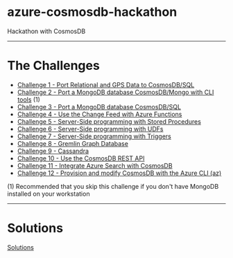 # azure-cosmosdb-hackathon

Hackathon with CosmosDB

---

# The Challenges

- [Challenge 1 - Port Relational and GPS Data to CosmosDB/SQL](relational_gps_sql.md)
- [Challenge 2 - Port a MongoDB database CosmosDB/Mongo with CLI tools](mongo_to_cosmosdb_mongo.md) (1)
- [Challenge 3 - Port a MongoDB database CosmosDB/SQL](mongo_to_cosmosdb_sql.md)
- [Challenge 4 - Use the Change Feed with Azure Functions](change_feed_functions.md)
- [Challenge 5 - Server-Side programming with Stored Procedures](server_side_stored_procs.md)
- [Challenge 6 - Server-Side programming with UDFs](server_side_udfs.md)
- [Challenge 7 - Server-Side programming with Triggers](server_side_triggers.md)
- [Challenge 8 - Gremlin Graph Database](gremlin.md)
- [Challenge 9 - Cassandra](cassandra.md)
- [Challenge 10 - Use the CosmosDB REST API](rest.md)
- [Challenge 11 - Integrate Azure Search with CosmosDB](search.md)
- [Challenge 12 - Provision and modify CosmosDB with the Azure CLI (az)](az_cli.md)

(1) Recommended that you skip this challenge if you don't have MongoDB installed on your workstation

---

# Solutions

[Solutions](solutions.md)

